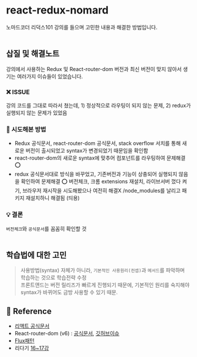 # react-redux-nomard

노마드코더 리덕스101 강의를 들으며 고민한 내용과 해결한 방법입니다.<br/><br/>

## 삽질 및 해결노트

강의에서 사용하는 Redux 및 React-router-dom 버전과 최신 버전이 맞지 않아서 생기는 여러가지 이슈들이 있었습니다. <br/>

### ❌ ISSUE

강의 코드를 그대로 따라서 쳤는데, 1) 정상적으로 라우팅이 되지 않는 문제, 2) redux가 실행되지 않는 문제가 있었음

### 🧐 시도해본 방법

- Redux 공식문서, react-router-dom 공식문서, stack overflow 서치를 통해 새로운 버전이 출시되었고 syntax가 변경되었기 때문임을 확인함
- react-router-dom의 새로운 syntax에 맞추어 컴포넌트를 라우팅하여 문제해결 ⭕
- redux 공식문서대로 방식을 바꾸었고, 기존버전과 기능이 상충되어 실행되지 않음을 확인하여 문제해결 ⭕
  버전체크, 크롬 extensions 재설치, 라이브서버 껐다 켜기, 브라우저 재시작을 시도해봤으나 여전히 해결X
  /node_modules를 날리고 패키지 재설치하니 해결됨 (듸용)

### 💡 결론

`버전체크`와 `공식문서`를 꼼꼼히 확인할 것 <br/><br/>

## 학습법에 대한 고민

> 사용방법(syntax) 자체가 아니라, `기본적인 사용원리(컨셉)`과 `메서드`를 파악하며 학습하는 것으로 학습전략 수정<br/>
> 프론트앤드는 버전 릴리즈가 빠르게 진행되기 때문에, 기본적인 원리를 숙지해야 syntax가 바뀌어도 금방 사용할 수 있기 때문.

## 📖 Reference

- [리액트 공식문서](https://ko.reactjs.org/)
- React-router-dom (v6) : [공식문서](https://reactrouter.com/docs/en/v6/getting-started/tutorial#introduction), [깃허브이슈](https://github.com/remix-run/react-router/blob/main/docs/upgrading/v5.md#advantages-of-route-element)
- [Flux패턴](https://www.huskyhoochu.com/flux-architecture/)
- 리다기 [16~17강](https://thebook.io/080203/)
